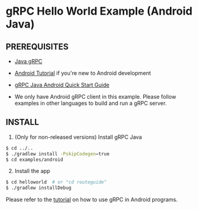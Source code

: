gRPC Hello World Example (Android Java)
========================

PREREQUISITES
-------------
- [Java gRPC](https://github.com/grpc/grpc-java)

- [Android Tutorial](https://developer.android.com/training/basics/firstapp/index.html) if you're new to Android development

- [gRPC Java Android Quick Start Guide](https://grpc.io/docs/quickstart/android.html)

- We only have Android gRPC client in this example. Please follow examples in other languages to build and run a gRPC server.

INSTALL
-------

1. (Only for non-released versions) Install gRPC Java
```sh
$ cd ../..
$ ./gradlew install -PskipCodegen=true
$ cd examples/android
```

2. Install the app
```sh
$ cd helloworld  # or "cd routeguide"
$ ./gradlew installDebug
```

Please refer to the
[tutorial](https://grpc.io/docs/tutorials/basic/android.html) on
how to use gRPC in Android programs.
